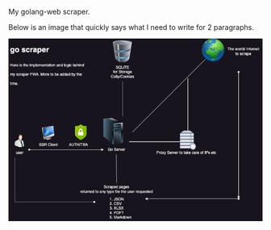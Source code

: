 My golang-web scraper. 

Below is an image that quickly says what I need to write for 2 paragraphs.

![Diagram of the PWA](https://github.com/georgekakarlis/go-scrape/blob/main/diagram.png?raw=true)